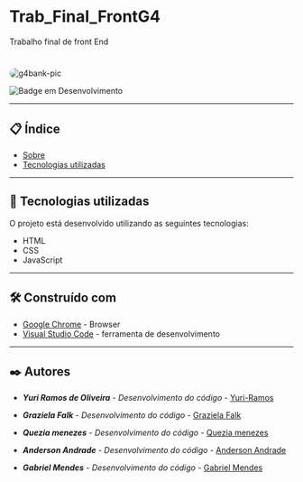 # Trab_Final_FrontG4
Trabalho final de front End
# 

<div>
<img align="middle" alt="g4bank-pic" style="border-radius:50px;" src="https://www.mxcursos.com/blog/wp-content/uploads/2017/04/front-end-ou-back-end-entenda-as-diferencas-e-descubra-o-seu-perfil.png?width=832&height=466"></a>
</div>


![Badge em Desenvolvimento](https://img.shields.io/static/v1?label=STATUS&message=EM%20DESENVOLVIMENTO&color=GREEN&style=for-the-badge)

--- 

## 📋 Índice

- [Sobre](#frontend-essencial)
- [Tecnologias utilizadas](#-tecnologias-utilizadas)

--- 

## 🚀 Tecnologias utilizadas

O projeto está desenvolvido utilizando as seguintes tecnologias:

- HTML
- CSS
- JavaScript

---  

## 🛠️ Construído com
* [Google Chrome](https://chromeenterprise.google/intl/pt_br/browser/download/) - Browser
* [Visual Studio Code](https://code.visualstudio.com/) - ferramenta de desenvolvimento


--- 

## ✒️ Autores

* ***Yuri Ramos de Oliveira*** - *Desenvolvimento do código* - [Yuri-Ramos](https://github.com/Yuri-Ramos)
 
* ***Graziela Falk***  - *Desenvolvimento do código* - [Graziela Falk](https://github.com/grazifalk)

* ***Quezia menezes***  - *Desenvolvimento do código* - [Quezia menezes](https://github.com/QueziaMenezes)

* ***Anderson Andrade*** - *Desenvolvimento do código* -  [Anderson Andrade](https://github.com/Afa1908)

* ***Gabriel Mendes*** - *Desenvolvimento do código* -  [Gabriel Mendes](https://github.com/MendesGabrielRJ)

<div>

</div>
